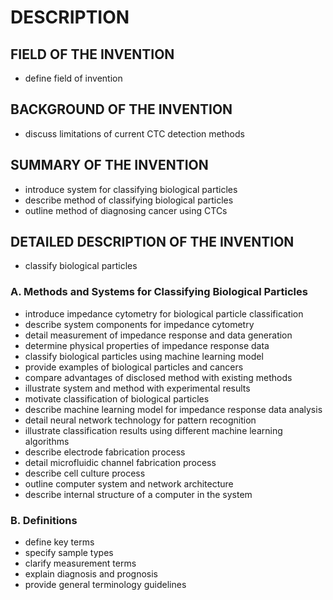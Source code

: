 # DESCRIPTION

## FIELD OF THE INVENTION

- define field of invention

## BACKGROUND OF THE INVENTION

- discuss limitations of current CTC detection methods

## SUMMARY OF THE INVENTION

- introduce system for classifying biological particles
- describe method of classifying biological particles
- outline method of diagnosing cancer using CTCs

## DETAILED DESCRIPTION OF THE INVENTION

- classify biological particles

### A. Methods and Systems for Classifying Biological Particles

- introduce impedance cytometry for biological particle classification
- describe system components for impedance cytometry
- detail measurement of impedance response and data generation
- determine physical properties of impedance response data
- classify biological particles using machine learning model
- provide examples of biological particles and cancers
- compare advantages of disclosed method with existing methods
- illustrate system and method with experimental results
- motivate classification of biological particles
- describe machine learning model for impedance response data analysis
- detail neural network technology for pattern recognition
- illustrate classification results using different machine learning algorithms
- describe electrode fabrication process
- detail microfluidic channel fabrication process
- describe cell culture process
- outline computer system and network architecture
- describe internal structure of a computer in the system

### B. Definitions

- define key terms
- specify sample types
- clarify measurement terms
- explain diagnosis and prognosis
- provide general terminology guidelines

